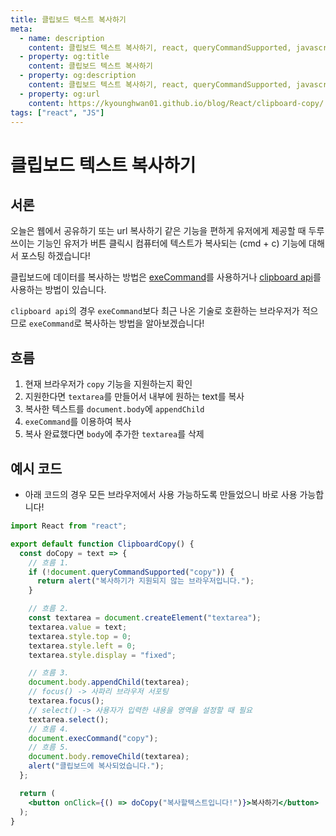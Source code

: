 ```yaml
---
title: 클립보드 텍스트 복사하기
meta:
  - name: description
    content: 클립보드 텍스트 복사하기, react, queryCommandSupported, javascript, react16, react hook, 리엑트, 프론트엔드, 웹, web, javascript copy to clipboard
  - property: og:title
    content: 클립보드 텍스트 복사하기
  - property: og:description
    content: 클립보드 텍스트 복사하기, react, queryCommandSupported, javascript, react16, react hook, 리엑트, 프론트엔드, 웹, web, javascript copy to clipboard
  - property: og:url
    content: https://kyounghwan01.github.io/blog/React/clipboard-copy/
tags: ["react", "JS"]
---
```


# 클립보드 텍스트 복사하기

## 서론

오늘은 웹에서 공유하기 또는 url 복사하기 같은 기능을 편하게 유저에게 제공할 때 두루 쓰이는 기능인 유저가 버튼 클릭시 컴퓨터에 텍스트가 복사되는 (cmd + c) 기능에 대해서 포스팅 하겠습니다!

클립보드에 데이터를 복사하는 방법은 [exeCommand](https://developer.mozilla.org/en-US/docs/Web/API/Document/execCommand)를 사용하거나 [clipboard api](https://developer.mozilla.org/en-US/docs/Web/API/Clipboard_API)를 사용하는 방법이 있습니다.

`clipboard api`의 경우 `exeCommand`보다 최근 나온 기술로 호환하는 브라우저가 적으므로 `exeCommand`로 복사하는 방법을 알아보겠습니다!

## 흐름

1. 현재 브라우저가 `copy` 기능을 지원하는지 확인
2. 지원한다면 `textarea`를 만들어서 내부에 원하는 text를 복사
3. 복사한 텍스트를 `document.body`에 `appendChild`
4. `exeCommand`를 이용하여 복사
5. 복사 완료했다면 `body`에 추가한 `textarea`를 삭제

## 예시 코드

- 아래 코드의 경우 모든 브라우저에서 사용 가능하도록 만들었으니 바로 사용 가능합니다!

```jsx
import React from "react";

export default function ClipboardCopy() {
  const doCopy = text => {
    // 흐름 1.
    if (!document.queryCommandSupported("copy")) {
      return alert("복사하기가 지원되지 않는 브라우저입니다.");
    }

    // 흐름 2.
    const textarea = document.createElement("textarea");
    textarea.value = text;
    textarea.style.top = 0;
    textarea.style.left = 0;
    textarea.style.display = "fixed";

    // 흐름 3.
    document.body.appendChild(textarea);
    // focus() -> 사파리 브라우저 서포팅
    textarea.focus();
    // select() -> 사용자가 입력한 내용을 영역을 설정할 때 필요
    textarea.select();
    // 흐름 4.
    document.execCommand("copy");
    // 흐름 5.
    document.body.removeChild(textarea);
    alert("클립보드에 복사되었습니다.");
  };

  return (
    <button onClick={() => doCopy("복사할텍스트입니다!")}>복사하기</button>
  );
}
```

<TagLinks />

<Disqus />
